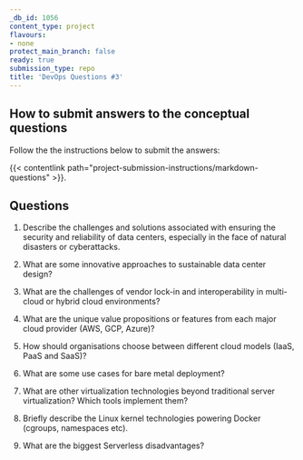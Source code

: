 ```yaml
---
_db_id: 1056
content_type: project
flavours:
- none
protect_main_branch: false
ready: true
submission_type: repo
title: 'DevOps Questions #3'
---
```


## How to submit answers to the conceptual questions
Follow the the instructions below to submit the answers:

{{< contentlink path="project-submission-instructions/markdown-questions" >}}.

## Questions
1. Describe the challenges and solutions associated with ensuring the security and reliability of data centers, especially in the face of natural disasters or cyberattacks.

2. What are some innovative approaches to sustainable data center design?

3. What are the challenges of vendor lock-in and interoperability in multi-cloud or hybrid cloud environments?

4. What are the unique value propositions or features from each major cloud provider (AWS, GCP, Azure)?

5. How should organisations choose between different cloud models (IaaS, PaaS and SaaS)?

6. What are some use cases for bare metal deployment?

7. What are other virtualization technologies beyond traditional server virtualization? Which tools implement them?

8. Briefly describe the Linux kernel technologies powering Docker (cgroups, namespaces etc).

9. What are the biggest Serverless disadvantages?